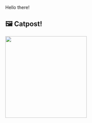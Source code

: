 Hello there!



## 🖼️ Catpost!

<sub>
    <img src="https://cdn2.thecatapi.com/images/MiSzWJ8G4.jpg" height="256">
</sub>

